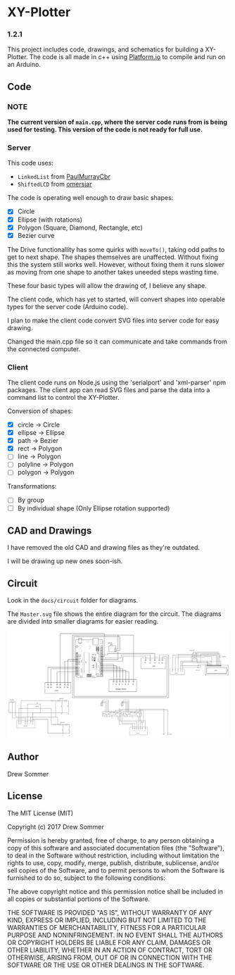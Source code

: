# XY-Plotter

### 1.2.1

This project includes code, drawings, and schematics for building a XY-Plotter. The code is all made in c++ using [Platform.io](http://platformio.org) to compile and run on an Arduino.

## Code

### NOTE

**The current version of `main.cpp`, where the server code runs from is being used for testing. This version of the code is not ready for full use.**

### Server

This code uses:
-   `LinkedList` from [PaulMurrayCbr](http://github.com/PaulMurrayCbr/LinkedList)
-   `ShiftedLCD` from [omersiar](https://github.com/omersiar/ShiftedLCD)

The code is operating well enough to draw basic shapes:
- [x]   Circle
- [x]   Ellipse (with rotations)
- [x]   Polygon (Square, Diamond, Rectangle, etc)
- [x]   Bezier curve

The Drive functionallity has some quirks with `moveTo()`, taking odd paths to get to next shape. The shapes themselves are unaffected. Without fixing this the system still works well. However, without fixing them it runs slower as moving from one shape to another takes uneeded steps wasting time.

These four basic types will allow the drawing of, I believe any shape.

The client code, which has yet to started, will convert shapes into operable types for the server code (Arduino code).

I plan to make the client code convert SVG files into server code for easy drawing.

Changed the main.cpp file so it can communicate and take commands from the connected computer.

### Client

The client code runs on Node.js using the 'serialport' and 'xml-parser' npm packages. The client app can read SVG files and parse the data into a command list to control the XY-Plotter.

Conversion of shapes:
- [x] circle -> Circle
- [x] ellipse -> Ellipse
- [x] path -> Bezier
- [x] rect -> Polygon
- [ ] line -> Polygon
- [ ] polyline -> Polygon
- [ ] polygon -> Polygon

Transformations:
- [ ] By group
- [ ] By individual shape (Only Ellipse rotation supported)

## CAD and Drawings

I have removed the old CAD and drawing files as they're outdated.

I will be drawing up new ones soon-ish.

## Circuit

Look in the `docs/circuit` folder for diagrams.

The `Master.svg` file shows the entire diagram for the circuit. The diagrams are divided into smaller diagrams for easier reading.

![Master Circuit Diagram](https://raw.githubusercontent.com/Drew-S/xy-plotter/master/docs/circuit/Master.png)

## Author

Drew Sommer

## License

The MIT License (MIT)

Copyright (c) 2017 Drew Sommer

Permission is hereby granted, free of charge, to any person obtaining a copy
of this software and associated documentation files (the "Software"), to deal
in the Software without restriction, including without limitation the rights
to use, copy, modify, merge, publish, distribute, sublicense, and/or sell
copies of the Software, and to permit persons to whom the Software is
furnished to do so, subject to the following conditions:

The above copyright notice and this permission notice shall be included in all
copies or substantial portions of the Software.

THE SOFTWARE IS PROVIDED "AS IS", WITHOUT WARRANTY OF ANY KIND, EXPRESS OR
IMPLIED, INCLUDING BUT NOT LIMITED TO THE WARRANTIES OF MERCHANTABILITY,
FITNESS FOR A PARTICULAR PURPOSE AND NONINFRINGEMENT. IN NO EVENT SHALL THE
AUTHORS OR COPYRIGHT HOLDERS BE LIABLE FOR ANY CLAIM, DAMAGES OR OTHER
LIABILITY, WHETHER IN AN ACTION OF CONTRACT, TORT OR OTHERWISE, ARISING FROM,
OUT OF OR IN CONNECTION WITH THE SOFTWARE OR THE USE OR OTHER DEALINGS IN THE
SOFTWARE.
